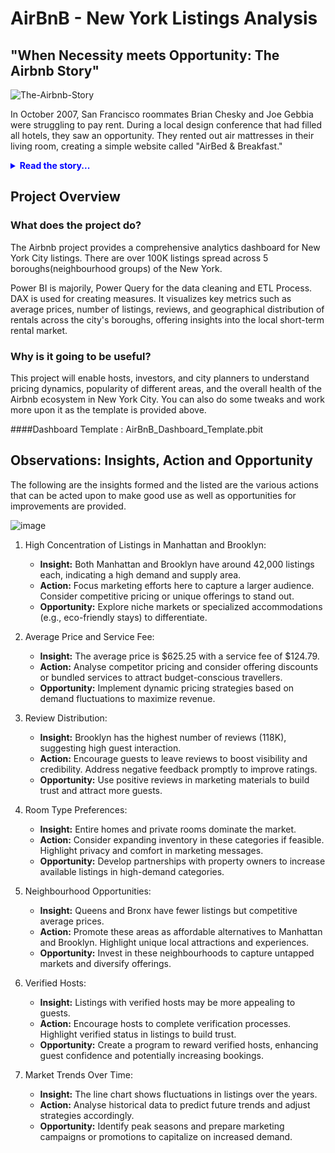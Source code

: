 # AirBnB - New York Listings Analysis

## "When Necessity meets Opportunity: The Airbnb Story"

![The-Airbnb-Story](https://github.com/user-attachments/assets/4513a1a0-ac89-4dde-b8f1-1554820e98c6)


  In October 2007, San Francisco roommates Brian Chesky and Joe Gebbia were struggling to pay rent. During a local design conference that had filled all hotels, they saw an opportunity. They rented out air mattresses in their living room, creating a simple website called "AirBed & Breakfast."
  <details>
  <summary style="font-weight: bold; color: blue;">Read the story...</summary>

  Their first three guests each paid $80 per night, proving the concept's potential. In early 2008, they invited former roommate Nathan Blecharczyk to join as the third co-founder and CTO.

  The site officially launched in August 2008, eventually shortened to "Airbnb," the concept expanded beyond air mattresses to include entire homes and unique properties worldwide.
  
  ![Airbnb-featured-image](https://github.com/user-attachments/assets/ef22077e-3255-4e6a-bd21-26739c0fcca6)
  [From left-to-right: Joe Gebbia,Nathan Blecharczyk,Brian Chesky

  
  During the 2008 presidential campaign, they came up with an audacious idea: selling politically themed breakfast cereals. They designed and produced limited-edition boxes of "Obama O's" and "Cap'n McCain's" cereal. This quirky venture proved to be a lifeline, netting them about $30,000 – crucial funds that kept Airbnb afloat during its most challenging period.
  
 In 2009, they received their first major funding from seed accelerator Y Combinator, and the company began to grow rapidly.
 
![timeline-airbnb](https://github.com/user-attachments/assets/041a6909-74cd-4182-8542-81d318d30f3e)

  Airbnb's story shows how a simple solution to a personal problem can grow into a global business, disrupting an entire industry. From air mattresses in a living room, it evolved into a platform connecting millions of hosts and travellers across the globe.

  Today, Airbnb boasts more than 5 million hosts worldwide with over 7 million listings as of today, offering unique stays in over 220 countries and regions. The platform's explosive growth is reflected in the numbers: from 2009 to 2024, Airbnb facilitated over half a billion guest arrivals. In 2019 alone, on any given night, an average of 2 million people were staying in an Airbnb.

  But Airbnb's impact goes beyond just numbers. It has transformed travel experiences, local economies, and the very concept of hospitality. As we delve deeper into the data behind Airbnb's success, we'll uncover the stories of hosts and travellers, explore market trends, and examine how this innovative platform continues to shape the future of travel.
</details>

## Project Overview

### What does the project do?
The Airbnb project provides a comprehensive analytics dashboard for New York City listings. There are over 100K listings spread across 5 boroughs(neighbourhood groups) of the New York.

Power BI is majorily, Power Query for the data cleaning and ETL Process. DAX is used for creating measures. It visualizes key metrics such as average prices, number of listings, reviews, and geographical distribution of rentals across the city's boroughs, offering insights into the local short-term rental market.

### Why is it going to be useful?
This project will enable hosts, investors, and city planners to understand pricing dynamics, popularity of different areas, and the overall health of the Airbnb ecosystem in New York City.
You can also do some tweaks and work more upon it as the template is provided above.

####Dashboard Template : AirBnB_Dashboard_Template.pbit

## Observations: Insights, Action and Opportunity

The following are the insights formed and the listed are the various actions that can be acted upon to make good use as well as opportunities for improvements are provided.

![image](https://github.com/user-attachments/assets/8fe3442b-2a6f-414d-b07a-c6e304b3b16f)

1. High Concentration of Listings in Manhattan and Brooklyn:
   - **Insight:** Both Manhattan and Brooklyn have around 42,000 listings each, indicating a high demand and supply area.
   - **Action:** Focus marketing efforts here to capture a larger audience. Consider competitive pricing or unique offerings to stand out.
   - **Opportunity:** Explore niche markets or specialized accommodations (e.g., eco-friendly stays) to differentiate.

2. Average Price and Service Fee:
   - **Insight:** The average price is $625.25 with a service fee of $124.79.
   - **Action:** Analyse competitor pricing and consider offering discounts or bundled services to attract budget-conscious travellers.
   - **Opportunity:** Implement dynamic pricing strategies based on demand fluctuations to maximize revenue.

3. Review Distribution:
   - **Insight:** Brooklyn has the highest number of reviews (118K), suggesting high guest interaction.
   - **Action:** Encourage guests to leave reviews to boost visibility and credibility. Address negative feedback promptly to improve ratings.
   - **Opportunity:** Use positive reviews in marketing materials to build trust and attract more guests.

4. Room Type Preferences:
   - **Insight:** Entire homes and private rooms dominate the market.
   - **Action:** Consider expanding inventory in these categories if feasible. Highlight privacy and comfort in marketing messages.
   - **Opportunity:** Develop partnerships with property owners to increase available listings in high-demand categories.

5. Neighbourhood Opportunities:
   - **Insight:** Queens and Bronx have fewer listings but competitive average prices.
   - **Action:** Promote these areas as affordable alternatives to Manhattan and Brooklyn. Highlight unique local attractions and experiences.
   - **Opportunity:** Invest in these neighbourhoods to capture untapped markets and diversify offerings.

6. Verified Hosts:
   - **Insight:** Listings with verified hosts may be more appealing to guests.
   - **Action:** Encourage hosts to complete verification processes. Highlight verified status in listings to build trust.
   - **Opportunity:** Create a program to reward verified hosts, enhancing guest confidence and potentially increasing bookings.

7. Market Trends Over Time:
   - **Insight:** The line chart shows fluctuations in listings over the years.
   - **Action:** Analyse historical data to predict future trends and adjust strategies accordingly.
   - **Opportunity:** Identify peak seasons and prepare marketing campaigns or promotions to capitalize on increased demand.
